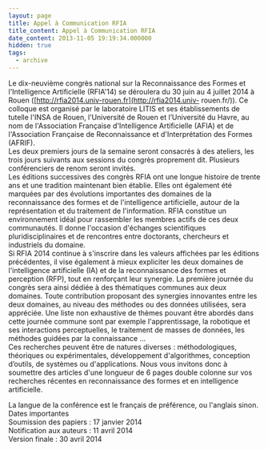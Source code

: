 ```yaml
---
layout: page
title: Appel à Communication RFIA
title_content: Appel à Communication RFIA
date_content: 2013-11-05 19:19:34.000000
hidden: true
tags:
  - archive
---
```

Le dix-neuvième congrès national sur la Reconnaissance des Formes et
l'Intelligence Artificielle (RFIA'14) se déroulera du 30 juin au 4 juillet
2014 à Rouen ([http://rfia2014.univ-rouen.fr](http://rfia2014.univ-
rouen.fr/)). Ce colloque est organisé par le laboratoire LITIS et ses
établissements de tutelle l'INSA de Rouen, l’Université de Rouen et
l’Université du Havre, au nom de l'Association Française d'Intelligence
Artificielle (AFIA) et de l'Association Française de Reconnaissance et
d'Interprétation des Formes (AFRIF).  
Les deux premiers jours de la semaine seront consacrés à des ateliers, les
trois jours suivants aux sessions du congrès proprement dit. Plusieurs
conférenciers de renom seront invités.  
Les éditions successives des congrès RFIA ont une longue histoire de trente
ans et une tradition maintenant bien établie. Elles ont également été marquées
par des évolutions importantes des domaines de la reconnaissance des formes et
de l'intelligence artificielle, autour de la représentation et du traitement
de l'information. RFIA constitue un environnement idéal pour rassembler les
membres actifs de ces deux communautés. Il donne l'occasion d'échanges
scientifiques pluridisciplinaires et de rencontres entre doctorants,
chercheurs et industriels du domaine.  
Si RFIA 2014 continue à s'inscrire dans les valeurs affichées par les éditions
précédentes, il vise également à mieux expliciter les deux domaines de
l'intelligence artificielle (IA) et de la reconnaissance des formes et
perception (RFP), tout en renforçant leur synergie. La première journée du
congrès sera ainsi dédiée à des thématiques communes aux deux domaines. Toute
contribution proposant des synergies innovantes entre les deux domaines, au
niveau des méthodes ou des données utilisées, sera appréciée. Une liste non
exhaustive de thèmes pouvant être abordés dans cette journée commune sont par
exemple l'apprentissage, la robotique et ses interactions perceptuelles, le
traitement de masses de données, les méthodes guidées par la connaissance ...  
Ces recherches peuvent être de natures diverses : méthodologiques, théoriques
ou expérimentales, développement d'algorithmes, conception d’outils, de
systèmes ou d'applications. Nous vous invitons donc à soumettre des articles
d'une longueur de 6 pages double colonne sur vos recherches récentes en
reconnaissance des formes et en intelligence artificielle.  
  
La langue de la conférence est le français de préférence, ou l'anglais sinon.  
Dates importantes  
Soumission des papiers : 17 janvier 2014  
Notification aux auteurs : 11 avril 2014  
Version finale : 30 avril 2014


